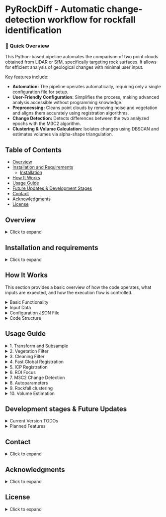 # PyRockDiff - Automatic change-detection workflow for rockfall identification

### 🚀 Quick Overview
This Python-based pipeline automates the comparison of two point clouds obtained from LiDAR or SfM, specifically targeting rock surfaces. It allows for efficient analysis of geological changes with minimal user input.

Key features include:

- **Automation:** The pipeline operates automatically, requiring only a single configuration file for setup.
- **User-Friendly Configuration:** Simplifies the process, making advanced analysis accessible without programming knowledge.
- **Preprocessing:** Cleans point clouds by removing noise and vegetation and aligns them accurately using registration algorithms.
- **Change Detection:** Detects differences between the two analyzed epochs with the M3C2 algorithm.
- **Clustering & Volume Calculation:** Isolates changes using DBSCAN and estimates volumes via alpha-shape triangulation.

## Table of Contents
- [Overview](#overview)
- [Installation and Requirements](#installation-and-requirements)
  - [Installation](#installation)
- [How It Works](#how-it-works)
- [Usage Guide](#usage-guide)
- [Future Updates & Development Stages](#future-updates--development-stages)
- [Contact](#contact)
- [Acknowledgments](#acknowledgments)
- [License](#license)

## Overview

<details>
<summary>Click to expand</summary>

<br>

This project is a Python-based pipeline designed to automate the comparison of two point clouds obtained from LiDAR or Structure from Motion (SfM), specifically focusing on rock surfaces. The pipeline begins with essential pre-processing steps, including data cleaning and vegetation removal, to prepare the data for analysis. It then employs algorithms for Fast Global Registration and Iterative Closest Point (ICP) alignment, enabling precise change detection results.

The software identifies differences between the two epochs using the M3C2 algorithm, isolates clusters using the DBSCAN algorithm, and calculates the volumes of detected changes through alpha-shape triangulation. It is designed for automation and user-friendliness, making it accessible to non-experts in coding while efficiently processing large datasets. The libraries and software used are open-source, enhancing accessibility and collaboration.
</details>

## Installation and requirements

<details>
<summary>Click to expand</summary>

The following external open-source software is used:

| Software/Library | License | Link |
|------------------|---------|------|
| CloudCompare      | GPL     | [CloudCompare Website](https://www.danielgm.net/cc/) |

Other dependencies are managed through Python, and can be installed via `requirements.txt`.

### Installation
To set up the environment and install the required dependencies:

```bash
git clone https://github.com/xabierblanch/PyRockDiff.git
cd PyRockDiff
pip install -r requirements.txt
```
Ensure CloudCompare is downloaded and accessible from the command line.

</details>

## How It Works

This section provides a basic overview of how the code operates, what inputs are expected, and how the execution flow is controlled.

<details>
<summary>Basic Functionality</summary>

### Basic Functionality
The code is designed to automate a sequence of point cloud processing tasks, including filtering, registration, clustering, and volume computation. Each step is modular and can be executed depending on the options selected.
</details>

<details>
<summary>Input Data</summary>

### Input Data
The code expects specific input data formats:
- Point clouds (e.g., `.ply`, `.las`)
- Pre-defined parameters and paths provided through a configuration `.JSON` file.
</details>

<details>
<summary>Configuration JSON File</summary>

### Configuration JSON File
All options, paths, and parameters for the execution are controlled through a configuration file located in the `json_files` folder. This file allows the user to toggle various processing steps and fine-tune parameters without modifying the code.
</details>

<details>
<summary>Code Structure</summary>

### Code Structure
The code follows a sequential execution pattern, but it is flexible. You can start from any step in the workflow, provided the necessary files from earlier steps are supplied as inputs. This modular approach allows skipping steps that have been completed previously or executing the entire workflow from start to finish.
</details>


## Usage Guide
<details>
<summary>1. Transform and Subsample</summary>

#### Transform and Subsample
<p>Transforms and subsamples the point clouds using CloudCompare, if the <code>transform_and_subsample</code> option is enabled.</p>
</details>

<details>
<summary>2. Vegetation Filter</summary>

#### Vegetation Filter (CANUPO)
<p>Applies the vegetation filter using CANUPO, if the <code>vegetation_filter</code> option is enabled.</p>
</details>

<details>
<summary>3. Cleaning Filter</summary>

#### Cleaning Filter
<p>Applies a statistical outlier removal filter, if the <code>cleaning_filtering</code> option is enabled.</p>
</details>

<details>
<summary>4. Fast Global Registration</summary>

#### Fast Registration
<p>Performs Fast Global Registration (FGR), if the <code>fast_registration</code> option is enabled.</p>
</details>

<details>
<summary>5. ICP Registration</summary>

#### ICP Registration
<p>Executes ICP (Iterative Closest Point) registration, if the <code>icp_registration</code> option is enabled.</p>
</details>

<details>
<summary>6. ROI Focus</summary>

#### ROI Focus
<p>Performs Region of Interest (ROI) clipping on the point clouds, if the <code>roi_focus</code> option is enabled.</p>
</details>

<details>
<summary>7. M3C2 Change Detection</summary>

#### M3C2 Computation
<p>Computes change detection using the M3C2 algorithm, if the <code>m3c2_dist</code> option is enabled.</p>
</details>

<details>
<summary>8. Autoparameters</summary>

#### Auto Parameters for DBSCAN
<p>Calculates point density for DBSCAN parameters, if the <code>auto_parameters</code> option is enabled.</p>
</details>

<details>
<summary>9. Rockfall clustering</summary>

#### Rockfall Clustering (DBSCAN)
<p>Applies the DBSCAN algorithm to identify clusters in the point clouds, if the <code>rf_clustering</code> option is enabled.</p>
</details>

<details>
<summary>10. Volume Estimation</summary>

#### Volume Estimation
<p>Estimates the volume of the detected clusters, if the <code>rf_volume</code> option is enabled.</p>
</details>

## Development stages & Future Updates

<details>
<summary>Current Version TODOs</summary>

### Current Version TODOs

The following functionalities are part of the current version but require further refinement:

- [ ] Verify all paths before CloudCompare
- [ ] Enhance plots/visualizations and saving options
- [ ] Add the option to activate/deactivate additional features
- [ ] Review verbosity and debugging options
- [ ] Add a robust way to select parameters
- [ ] Create a graphical abstract

</details>

<details>
<summary>Planned Features</summary>

### Planned Features

The following features and enhancements are planned for future versions of this software:

- [ ] Implement the software for pre-failure deformation identification
- [ ] Integrate tools from [**py4dgeo**](https://github.com/3dgeo-heidelberg/py4dgeo) (MIT License)
- [ ] Provide different approaches for volume calculation
- [ ] Add AI tools for vegetation filtering
- [ ] Add AI tools to filter the wrong clusters (Blanch et al, 2020)
- [ ] Include and process RGB data (for LiDAR or SfM Point Clouds)

</details>

## Contact

<details>
<summary>Click to expand</summary>

For questions, issues, or further information regarding this software, feel free to reach out to the authors:

- **Xabier Blanch**: xabier.blanch@upc.edu

Please include a clear subject line and detailed information if reporting a bug or requesting support.

</details>

## Acknowledgments

<details>
<summary>Click to expand</summary>

We would like to thank the following individuals and institutions for their invaluable contributions and support:

- The [**RISKNAT research group**](http://www.ub.edu/risknat/) at the University of Barcelona for their past support of the doctoral research that laid the basis for this software.
- The [**Technische Universität Dresden**](https://tu-dresden.de/) and [**Universitat Politècnica de Catalunya**](https://www.upc.edu/en) for their assistance with the project.
- The colleagues at the [**Juniorprofessur für Geosensorsysteme**](https://tu-dresden.de/bu/umwelt/geo/ipf/geosensorsysteme) (TU Dresden) for their cooperation and support.
- The [**ICGC**](http://www.icgc.cat/) (Institut Cartogràfic i Geològic de Catalunya) for funding this project.
- The [**CloudCompare**](https://www.danielgm.net/cc/) and [**Open3D**](http://www.open3d.org/) open-source communities for their incredible tools and libraries.
- The [**CANUPO**](https://nicolas.brodu.net/common/recherche/publications/canupo.pdf) (Brodu & Lague) and [**M3C2**](https://www.sciencedirect.com/science/article/abs/pii/S0924271613001184) (Lague et al.) authors for developing these great algorithms.

Additionally, the methodologies used in this software are based on the work developed in the following doctoral theses in the RISKNAT research group:

| Author           | Title                                                                                                                                                                                                                                                                                                                     | Year |
|------------------|---------------------------------------------------------------------------------------------------------------------------------------------------------------------------------------------------------------------------------------------------------------------------------------------------------------------------|------|
| Antonio Abellán  | [Improvements in our understanding of rockfall phenomenon by Terrestrial Laser Scanning](https://www.researchgate.net/publication/257870480_PhD_Thesis_-_Improvements_in_our_understanding_of_rockfall_phenomenon_by_Terrestrial_Laser_Scanning_-_Emphasis_on_change_detection_and_its_application_to_spatial_prediction) | 2010 | 
| Manuel Royán     | [Rockfall characterization and prediction by means of Terrestrial LiDAR](https://www.tdx.cat/handle/10803/334400#page=1)                                                                                                                                                                                                  | 2015 |
| Xabier Blanch    | [Developing Advanced Photogrammetric Methods for Automated Rockfall Monitoring](https://diposit.ub.edu/dspace/handle/2445/189157)                                                                                                                                                                                         | 2023 |


</details>

## License

<details>
<summary>Click to expand</summary>

This project is licensed under the **GNU General Public License (GPL)**. You are free to use, modify, and distribute this software under the terms of this license.

For more information, please refer to the [GPL License](https://www.gnu.org/licenses/gpl-3.0.en.html).

</details>